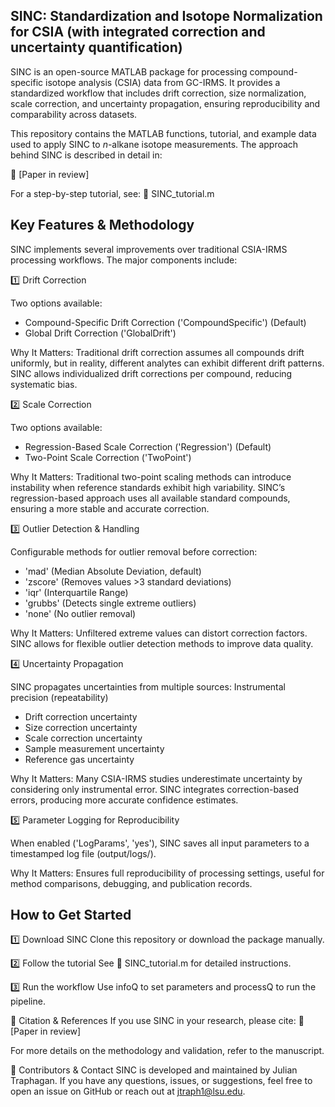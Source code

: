 ## SINC: Standardization and Isotope Normalization for CSIA (with integrated correction and uncertainty quantification)

SINC is an open-source MATLAB package for processing compound-specific isotope analysis (CSIA) data from GC-IRMS. It provides a standardized workflow that includes drift correction, size normalization, scale correction, and uncertainty propagation, ensuring reproducibility and comparability across datasets.

This repository contains the MATLAB functions, tutorial, and example data used to apply SINC to _n_-alkane isotope measurements. The approach behind SINC is described in detail in:

📄 [Paper in review]

For a step-by-step tutorial, see:
📖 SINC_tutorial.m

## Key Features & Methodology
SINC implements several improvements over traditional CSIA-IRMS processing workflows. The major components include:

1️⃣ Drift Correction

Two options available:
- Compound-Specific Drift Correction ('CompoundSpecific') (Default)
- Global Drift Correction ('GlobalDrift')

Why It Matters: Traditional drift correction assumes all compounds drift uniformly, but in reality, different analytes can exhibit different drift patterns. SINC allows individualized drift corrections per compound, reducing systematic bias.

2️⃣ Scale Correction

Two options available:
- Regression-Based Scale Correction ('Regression') (Default)
- Two-Point Scale Correction ('TwoPoint')

Why It Matters: Traditional two-point scaling methods can introduce instability when reference standards exhibit high variability. SINC’s regression-based approach uses all available standard compounds, ensuring a more stable and accurate correction.

3️⃣ Outlier Detection & Handling

Configurable methods for outlier removal before correction:
- 'mad' (Median Absolute Deviation, default)
- 'zscore' (Removes values >3 standard deviations)
- 'iqr' (Interquartile Range)
- 'grubbs' (Detects single extreme outliers)
- 'none' (No outlier removal)

Why It Matters: Unfiltered extreme values can distort correction factors. SINC allows for flexible outlier detection methods to improve data quality.

4️⃣ Uncertainty Propagation

SINC propagates uncertainties from multiple sources:
Instrumental precision (repeatability)
- Drift correction uncertainty
- Size correction uncertainty
- Scale correction uncertainty
- Sample measurement uncertainty
- Reference gas uncertainty
  
Why It Matters: Many CSIA-IRMS studies underestimate uncertainty by considering only instrumental error. SINC integrates correction-based errors, producing more accurate confidence estimates.

5️⃣ Parameter Logging for Reproducibility

When enabled ('LogParams', 'yes'), SINC saves all input parameters to a timestamped log file (output/logs/).

Why It Matters: Ensures full reproducibility of processing settings, useful for method comparisons, debugging, and publication records.

## How to Get Started

1️⃣ Download SINC
Clone this repository or download the package manually.

2️⃣ Follow the tutorial
See 📖 SINC_tutorial.m for detailed instructions.

3️⃣ Run the workflow
Use infoQ to set parameters and processQ to run the pipeline.

🔗 Citation & References
If you use SINC in your research, please cite:
📄 [Paper in review]

For more details on the methodology and validation, refer to the manuscript.

👥 Contributors & Contact
SINC is developed and maintained by Julian Traphagan. If you have any questions, issues, or suggestions, feel free to open an issue on GitHub or reach out at jtraph1@lsu.edu.
